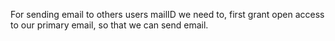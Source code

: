 For sending email to others users mailID we need to, first grant open access to our primary email, so that we can send email.

